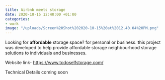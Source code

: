 ```yaml
---
title: Airbnb meets storage
date: 2020-10-15 12:40:00 +01:00
categories:
- work
image: "/uploads/Screen%20Shot%202020-10-15%20at%2012.40.04%20PM.png"
---
```


Looking for **affordable** storage space? for personal or business. this project was developed to help provide affordable storage neighbourhood storage solutions to individuals and businesses.


 
Website link- https://www.todoselfstorage.com/

Technical Details coming soon